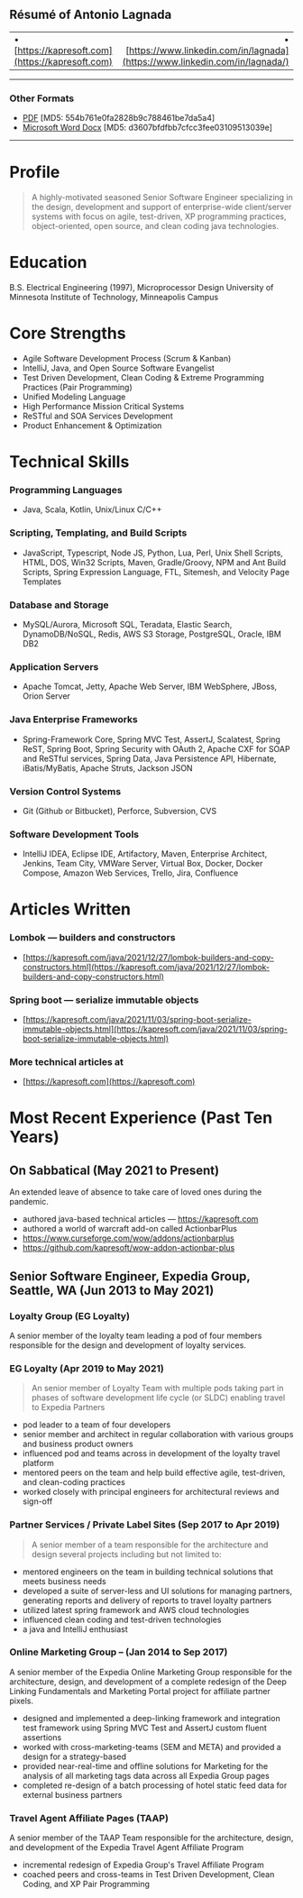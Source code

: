 ## Résumé of Antonio Lagnada

|     |     |
|-----|----:|
| • [https://kapresoft.com](https://kapresoft.com) | • [https://www.linkedin.com/in/lagnada](https://www.linkedin.com/in/lagnada/)  |

----------------------------------------

### Other Formats
- [PDF](r/Antonio_Lagnada_resume.pdf) [MD5: 554b761e0fa2828b9c788461be7da5a4]
- [Microsoft Word Docx](r/Antonio_Lagnada_resume.docx) [MD5: d3607bfdfbb7cfcc3fee03109513039e]

----------------------------------------

# Profile

>A highly-motivated seasoned Senior Software Engineer specializing in the design, development and support of enterprise-wide client/server systems with focus on agile, test-driven, XP programming practices, object-oriented, open source, and clean coding java technologies.

# Education
B.S. Electrical Engineering (1997), Microprocessor Design
University of Minnesota Institute of Technology, Minneapolis Campus

# Core Strengths

- Agile Software Development Process (Scrum & Kanban)
- IntelliJ, Java, and Open Source Software Evangelist
- Test Driven Development, Clean Coding & Extreme Programming Practices (Pair Programming)
- Unified Modeling Language
- High Performance Mission Critical Systems
- ReSTful and SOA Services Development
- Product Enhancement & Optimization

# Technical Skills

### Programming Languages

- Java, Scala, Kotlin, Unix/Linux C/C++

### Scripting, Templating, and Build Scripts

- JavaScript, Typescript, Node JS, Python, Lua, Perl, Unix Shell Scripts, HTML, DOS, Win32 Scripts, Maven, Gradle/Groovy, NPM and 
Ant Build Scripts, Spring Expression Language, FTL, Sitemesh, and Velocity Page Templates

### Database and Storage
-  MySQL/Aurora, Microsoft SQL, Teradata, Elastic Search, DynamoDB/NoSQL, Redis, AWS S3 Storage, PostgreSQL, Oracle, IBM DB2

### Application Servers
- Apache Tomcat, Jetty, Apache Web Server, IBM WebSphere, JBoss, Orion Server

### Java Enterprise Frameworks
- Spring-Framework Core, Spring MVC Test, AssertJ, Scalatest, Spring ReST, Spring Boot, Spring Security with OAuth 2, 
Apache CXF for SOAP and ReSTful services, Spring Data, Java Persistence API, Hibernate, iBatis/MyBatis, Apache Struts, 
Jackson JSON

### Version Control Systems
- Git (Github or Bitbucket), Perforce, Subversion, CVS

### Software Development Tools
- IntelliJ IDEA, Eclipse IDE, Artifactory, Maven, Enterprise Architect, Jenkins, Team City, VMWare Server, Virtual Box, 
Docker, Docker Compose, Amazon Web Services, Trello, Jira, Confluence

# Articles Written

### Lombok — builders and constructors
- [https://kapresoft.com/java/2021/12/27/lombok-builders-and-copy-constructors.html](https://kapresoft.com/java/2021/12/27/lombok-builders-and-copy-constructors.html)

### Spring boot — serialize immutable objects
- [https://kapresoft.com/java/2021/11/03/spring-boot-serialize-immutable-objects.html](https://kapresoft.com/java/2021/11/03/spring-boot-serialize-immutable-objects.html)

### More technical articles at
- [https://kapresoft.com](https://kapresoft.com)

# Most Recent Experience (Past Ten Years)

## On Sabbatical (May 2021 to Present)
An extended leave of absence to take care of loved ones during the pandemic.
- authored java-based technical articles — https://kapresoft.com
- authored a world of warcraft add-on called ActionbarPlus
- https://www.curseforge.com/wow/addons/actionbarplus
- https://github.com/kapresoft/wow-addon-actionbar-plus


## Senior Software Engineer, Expedia Group, Seattle, WA (Jun 2013 to May 2021)

### Loyalty Group (EG Loyalty)
A senior member of the loyalty team leading a pod of four members responsible for the design and development of loyalty services.

### EG Loyalty (Apr 2019 to May 2021)

>An senior member of Loyalty Team with multiple pods taking part in phases of software development life cycle (or SLDC) enabling travel to Expedia Partners

- pod leader to a team of four developers
- senior member and architect in regular collaboration with various groups and business product owners
- influenced pod and teams across in development of the loyalty travel platform
- mentored peers on the team and help build effective agile, test-driven, and clean-coding practices
- worked closely with principal engineers for architectural reviews and sign-off

### Partner Services / Private Label Sites (Sep 2017 to Apr 2019)

>A senior member of a team responsible for the architecture and design several projects including but not limited to:

- mentored engineers on the team in building technical solutions that meets business needs
- developed a suite of server-less and UI solutions for managing partners, generating reports and delivery of reports to travel loyalty partners
- utilized latest spring framework and AWS cloud technologies
- influenced clean coding and test-driven technologies
- a java and IntelliJ enthusiast

### Online Marketing Group – (Jan 2014 to Sep 2017)

A senior member of the Expedia Online Marketing Group responsible for the architecture, design, and development of a complete redesign of the Deep Linking Fundamentals and Marketing Portal project for affiliate partner pixels.

- designed and implemented a deep-linking framework and integration test framework using Spring MVC Test and AssertJ custom fluent assertions
- worked with cross-marketing-teams (SEM and META) and provided a design for a strategy-based
- provided near-real-time and offline solutions for Marketing for the analysis of all marketing tags data across all Expedia Group pages
- completed re-design of a batch processing of hotel static feed data for external business partners

### Travel Agent Affiliate Pages (TAAP)

A senior member of the TAAP Team responsible for the architecture, design, and development of the Expedia Travel Agent Affiliate Program

- incremental redesign of Expedia Group's Travel Affiliate Program
- coached peers and cross-teams in Test Driven Development, Clean Coding, and XP Pair Programming
